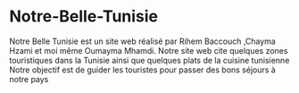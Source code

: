 # Notre-Belle-Tunisie
Notre Belle Tunisie est un site web  réalisé par Rihem Baccouch ,Chayma Hzami et moi même 
Oumayma Mhamdi.
Notre site web cite quelques zones touristiques dans la Tunisie ainsi que quelques plats
de la cuisine tunisienne Notre objectif est de guider les touristes
pour passer des bons séjours à notre pays